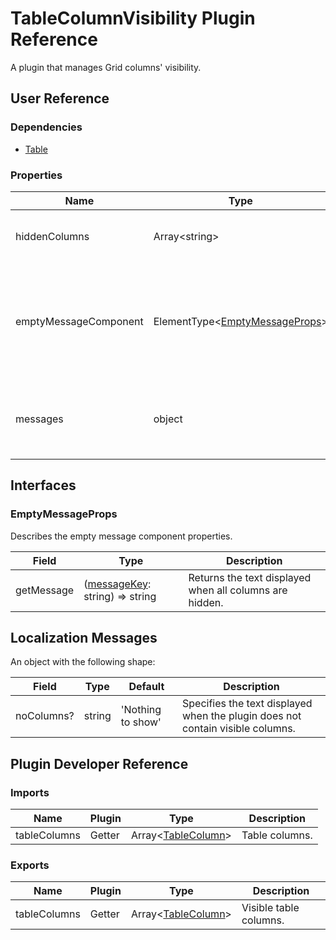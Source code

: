 # TableColumnVisibility Plugin Reference

A plugin that manages Grid columns' visibility.

## User Reference

### Dependencies

- [Table](table.md)

### Properties

Name | Type | Default | Description
-----|------|---------|------------
hiddenColumns | Array&lt;string&gt; | [] | Specifies the hidden columns' names.
emptyMessageComponent | ElementType&lt;[EmptyMessageProps](#emptymessageprops)&gt; | | A component that renders a message displayed when all columns are hidden.
messages | object | | An object that specifies the [localization messages](#localization-messages).

## Interfaces

### EmptyMessageProps

Describes the empty message component properties.

Field | Type | Description
------|------|------------
getMessage | ([messageKey](#localization-messages): string) => string | Returns the text displayed when all columns are hidden.

## Localization Messages

An object with the following shape:

Field | Type | Default | Description
------|------|---------|------------
noColumns? | string | 'Nothing to show' | Specifies the text displayed when the plugin does not contain visible columns.

## Plugin Developer Reference

### Imports

Name | Plugin | Type | Description
-----|--------|------|------------
tableColumns | Getter | Array&lt;[TableColumn](table.md#tablecolumn)&gt; | Table columns.

### Exports

Name | Plugin | Type | Description
-----|--------|------|------------
tableColumns | Getter | Array&lt;[TableColumn](table.md#tablecolumn)&gt; | Visible table columns.
